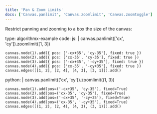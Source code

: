 ```yaml
---
title: 'Pan & Zoom Limits'
docs: ['Canvas.panlimit', 'Canvas.zoomlimit', 'Canvas.zoomtoggle']
---
```


Restrict panning and zooming to a box the size of the canvas:

<data type='yaml'>
type: algorithmx-example
code:
  js: |
    canvas.panlimit(['cx', 'cy']).zoomlimit([1, 3])
    
    canvas.node(1).add({ pos: ['-cx+35', 'cy-35'], fixed: true })
    canvas.node(2).add({ pos: ['cx-35', 'cy-35'], fixed: true })
    canvas.node(3).add({ pos: ['-cx+35', '-cy+35'], fixed: true })
    canvas.node(4).add({ pos: ['cx-35', '-cy+35'], fixed: true })
    canvas.edges([[1, 2], [2, 4], [4, 3], [3, 1]]).add()
  python: |
    canvas.panlimit(('cx', 'cy')).zoomlimit((1, 3))
    
    canvas.node(1).add(pos=('-cx+35', 'cy-35'), fixed=True)
    canvas.node(2).add(pos=('cx-35', 'cy-35'), fixed=True)
    canvas.node(3).add(pos=('-cx+35', '-cy+35'), fixed=True)
    canvas.node(4).add(pos=('cx-35', '-cy+35'), fixed=True)
    canvas.edges([(1, 2), (2, 4), (4, 3), (3, 1)]).add()
</data>
